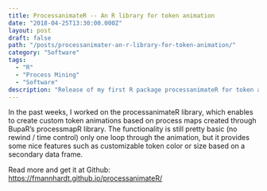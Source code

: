 ```yaml
---
title: ProcessanimateR -- An R library for token animation
date: "2018-04-25T13:30:00.000Z"
layout: post
draft: false
path: "/posts/processanimater-an-r-library-for-token-animation/"
category: "Software"
tags:
  - "R"
  - "Process Mining"
  - "Software"
description: "Release of my first R package processanimateR for token animation."
---
```


In the past weeks, I worked on the processanimateR library, which enables to create custom token animations based on process maps created through BupaR’s processmapR library. The functionality is still pretty basic (no rewind / time control) only one loop through the animation, but it provides some nice features such as customizable token color or size based on a secondary data frame.

Read more and get it at Github:  
https://fmannhardt.github.io/processanimateR/
